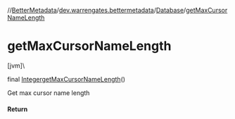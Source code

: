 //[BetterMetadata](../../../index.md)/[dev.warrengates.bettermetadata](../index.md)/[Database](index.md)/[getMaxCursorNameLength](get-max-cursor-name-length.md)

# getMaxCursorNameLength

[jvm]\

final [Integer](https://docs.oracle.com/javase/8/docs/api/java/lang/Integer.html)[getMaxCursorNameLength](get-max-cursor-name-length.md)()

Get max cursor name length

#### Return
